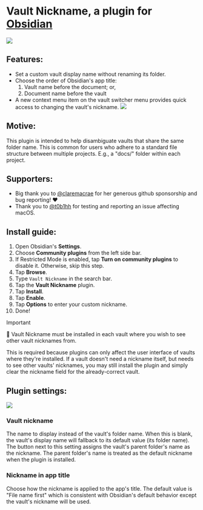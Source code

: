 # Vault Nickname, a plugin for [Obsidian](https://obsidian.md/)

<img src="https://media.githubusercontent.com/media/rscopic/obsidian-vault-nickname/master/docs/media/vault-nickname-feature.png" style="vertical-align: middle;"/>

## Features:
* Set a custom vault display name without renaming its folder.
* Choose the order of Obsidian's app title:
    1. Vault name before the document; or,
    2. Document name before the vault
* A new context menu item on the vault switcher menu provides quick access to changing the vault's nickname.
    <img src="https://media.githubusercontent.com/media/rscopic/obsidian-vault-nickname/master/docs/media/vault-nickname-settings-quick-access.png" />

## Motive:
This plugin is intended to help disambiguate vaults that share the same folder name. This is common for users who adhere to a standard file structure between multiple projects. E.g., a "docs/" folder within each project.

## Supporters:
* Big thank you to [@claremacrae](https://github.com/claremacrae) for her generous github sponsorship and bug reporting! ❤️
* Thank you to [@t0b1hh](https://github.com/t0b1hh) for testing and reporting an issue affecting macOS.

## Install guide:
1. Open Obsidian's **Settings**.
2. Choose **Community plugins** from the left side bar.
3. If Restricted Mode is enabled, tap **Turn on community plugins** to disable it. Otherwise, skip this step.
4. Tap **Browse**.
5. Type `Vault Nickname` in the search bar.
6. Tap the **Vault Nickname** plugin.
7. Tap **Install**.
8. Tap **Enable**.
9. Tap **Options** to enter your custom nickname.
10. Done!

> [!IMPORTANT]  
> 🚨 Vault Nickname must be installed in each vault where you wish to see other vault nicknames from.
>
> This is required because plugins can only affect the user interface of vaults where they're installed. If a vault doesn't need a nickname itself, but needs to see other vaults' nicknames, you may still install the plugin and simply clear the nickname field for the already-correct vault.

## Plugin settings:
<img src="https://media.githubusercontent.com/media/rscopic/obsidian-vault-nickname/master/docs/media/vault-nickname-settings.png" />

### Vault nickname

The name to display instead of the vault's folder name. When this is blank, the vault's display name will fallback to its default value (its folder name). The button next to this setting assigns the vault's parent folder's name as the nickname. The parent folder's name is treated as the default nickname when the plugin is installed.

### Nickname in app title

Choose how the nickname is applied to the app's title. The default value is "File name first" which is consistent with Obsidian's default behavior except the vault's nickname will be used.
